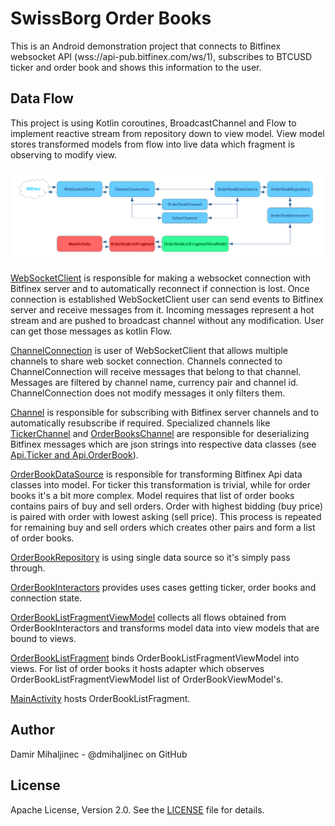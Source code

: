 SwissBorg Order Books
=====================
This is an Android demonstration project that connects to Bitfinex websocket API (wss://api-pub.bitfinex.com/ws/1), subscribes to BTCUSD ticker and order book and shows this information to the user.

Data Flow
---------
This project is using Kotlin coroutines, BroadcastChannel and Flow to implement reactive stream from repository down to view model. View model stores transformed models from flow into live data which fragment is observing to modify view.

![alt text](https://github.com/dmihaljinec/SwissBorg-order-book/blob/master/SwissBorg-order-book-data-flow.png?raw=true)

[WebSocketClient][1] is responsible for making a websocket connection with Bitfinex server and to automatically reconnect if connection is lost. Once connection is established WebSocketClient user can send events to Bitfinex server and receive messages from it. Incoming messages represent a hot stream and are pushed to broadcast channel without any modification. User can get those messages as kotlin Flow.

[ChannelConnection][2] is user of WebSocketClient that allows multiple channels to share web socket connection. Channels connected to ChannelConnection will receive messages that belong to that channel. Messages are filtered by channel name, currency pair and channel id. ChannelConnection does not modify messages it only filters them.

[Channel][3] is responsible for subscribing with Bitfinex server channels and to automatically resubscribe if required. Specialized channels like [TickerChannel][4] and [OrderBooksChannel][5] are responsible for deserializing Bitfinex messages which are json strings into respective data classes (see [Api.Ticker and Api.OrderBook][6]).

[OrderBookDataSource][7] is responsible for transforming Bitfinex Api data classes into model. For ticker this transformation is trivial, while for order books it's a bit more complex. Model requires that list of order books contains pairs of buy and sell orders. Order with highest bidding (buy price) is paired with order with lowest asking (sell price). This process is repeated for remaining buy and sell orders which creates other pairs and form a list of order books.

[OrderBookRepository][8] is using single data source so it's simply pass through.

[OrderBookInteractors][9] provides uses cases getting ticker, order books and connection state.

[OrderBookListFragmentViewModel][10] collects all flows obtained from OrderBookInteractors and transforms model data into view models that are bound to views.

[OrderBookListFragment][11] binds OrderBookListFragmentViewModel into views. For list of order books it hosts adapter which observes OrderBookListFragmentViewModel list of OrderBookViewModel's.

[MainActivity][12] hosts OrderBookListFragment.

Author
------
Damir Mihaljinec - @dmihaljinec on GitHub

License
-------
Apache License, Version 2.0. See the [LICENSE][13] file for details.

[1]: https://github.com/dmihaljinec/SwissBorg-order-book/blob/master/app/src/main/java/com/swissborg/orderbook/android/ws/WebSocketClient.kt
[2]: https://github.com/dmihaljinec/SwissBorg-order-book/blob/master/app/src/main/java/com/swissborg/orderbook/android/bitfinex/ChannelConnection.kt
[3]: https://github.com/dmihaljinec/SwissBorg-order-book/blob/master/app/src/main/java/com/swissborg/orderbook/android/bitfinex/Channel.kt
[4]: https://github.com/dmihaljinec/SwissBorg-order-book/blob/master/app/src/main/java/com/swissborg/orderbook/android/bitfinex/TickerChannel.kt
[5]: https://github.com/dmihaljinec/SwissBorg-order-book/blob/master/app/src/main/java/com/swissborg/orderbook/android/bitfinex/OrderBooksChannel.kt
[6]: https://github.com/dmihaljinec/SwissBorg-order-book/blob/master/app/src/main/java/com/swissborg/orderbook/android/bitfinex/Api.kt
[7]: https://github.com/dmihaljinec/SwissBorg-order-book/blob/master/app/src/main/java/com/swissborg/orderbook/android/bitfinex/OrderBookDataSourceImpl.kt
[8]: https://github.com/dmihaljinec/SwissBorg-order-book/blob/master/app/src/main/java/com/swissborg/orderbook/repository/OrderBookRepository.kt
[9]: https://github.com/dmihaljinec/SwissBorg-order-book/blob/master/app/src/main/java/com/swissborg/orderbook/interactor/OrderBookInteractors.kt
[10]: https://github.com/dmihaljinec/SwissBorg-order-book/blob/master/app/src/main/java/com/swissborg/orderbook/android/ui/OrderBookListFragmentViewModel.kt
[11]: https://github.com/dmihaljinec/SwissBorg-order-book/blob/master/app/src/main/java/com/swissborg/orderbook/android/ui/OrderBookListFragment.kt
[12]: https://github.com/dmihaljinec/SwissBorg-order-book/blob/master/app/src/main/java/com/swissborg/orderbook/android/ui/MainActivity.kt
[13]: https://github.com/dmihaljinec/SwissBorg-order-book/blob/master/LICENSE
